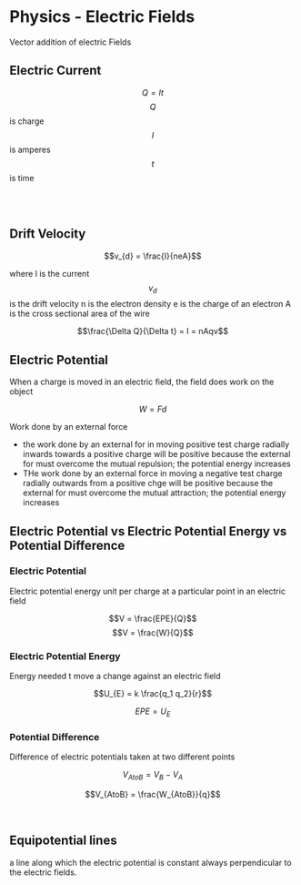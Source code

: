 # Physics - Electric Fields

Vector addition of electric Fields

## Electric Current

$$Q = It$$
$$Q$$ is charge
$$I$$ is amperes
$$t$$ is time


<br><br>


## Drift Velocity

$$v_{d} = \frac{I}{neA}$$

where I is the current
$$v_d$$ is the drift velocity
n is the electron density
e is the charge of an electron
A is the cross sectional area of the wire

$$\frac{\Delta Q}{\Delta t} = I = nAqv$$


## Electric Potential

When a charge is moved in an electric field, the field does work on the object

$$W = Fd$$

Work done by an external force
 - the work done by an external for in moving positive test charge radially inwards towards a positive charge will be positive because the external for must overcome the mutual repulsion; the potential energy increases
 - THe work done by an external force in moving a negative test charge radially outwards from a positive chge will be positive because the external for must overcome the mutual attraction; the potential energy increases


## Electric Potential vs Electric Potential Energy vs Potential Difference

### Electric Potential

Electric potential energy unit per charge at a particular point in an electric field

$$V = \frac{EPE}{Q}$$
$$V = \frac{W}{Q}$$

### Electric Potential Energy

Energy needed t move a change against an electric field


$$U_{E} = k \frac{q_1 q_2}{r}$$

$$EPE = U_{E}$$

### Potential Difference

Difference of electric potentials taken at two different points

$$V_{AtoB} = V_{B} - V_{A}$$

$$V_{AtoB} = \frac{W_{AtoB}}{q}$$


<br>

## Equipotential lines

a line along which the electric potential is constant always perpendicular to the electric fields.

